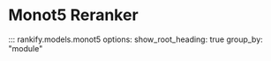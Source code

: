 # Monot5 Reranker

::: rankify.models.monot5
options:
    show_root_heading: true
    group_by: "module"